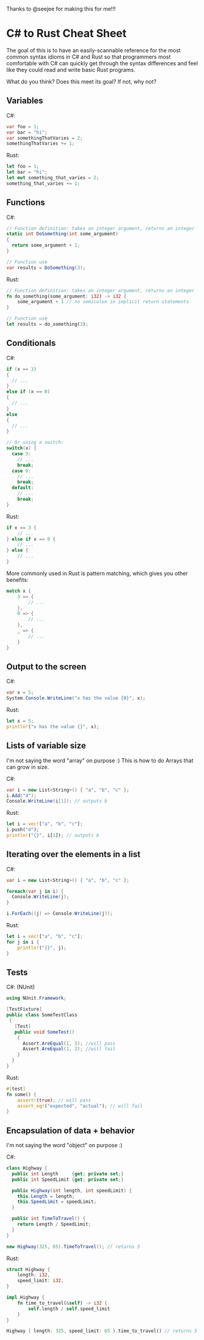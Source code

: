 Thanks to @seejee for making this for me!!!

# C# to Rust Cheat Sheet

The goal of this is to have an easily-scannable reference for the most common syntax idioms in C# and Rust so that programmers most comfortable with C# can quickly get through the syntax differences and feel like they could read and write basic Rust programs.

What do you think? Does this meet its goal? If not, why not?

## Variables

C#:

```csharp
var foo = 1;
var bar = "hi";
var somethingThatVaries = 2;
somethingThatVaries += 1;
```

Rust:

```rust
let foo = 1;
let bar = "hi";
let mut something_that_varies = 2;
something_that_varies += 1;
```

## Functions

C#:

```csharp
// Function definition: takes an integer argument, returns an integer
static int DoSomething(int some_argument)
{
  return some_argument + 1;
}

// Function use
var results = DoSomething(3);
```

Rust:

```rust
// Function definition: takes an integer argument, returns an integer
fn do_something(some_argument: i32) -> i32 {
    some_argument + 1 // no semicolon in implicit return statements
}

// Function use
let results = do_something(3);
```

## Conditionals

C#:

```csharp
if (x == 3)
{
  // ...
}
else if (x == 0)
{
  // ...
}
else
{
  // ...
}
```

```csharp
// Or using a switch:
switch(x) {
  case 3:
    // ...
    break;
  case 0:
    // ...
    break;
  default:
    // ...
    break;
}
```

Rust:

```rust
if x == 3 {
    // ...
} else if x == 0 {
    // ...
} else {
    // ...
}

```

More commonly used in Rust is pattern matching, which gives you other benefits:

```rust
match x {
    3 => {
        // ...
    },
    0 => {
        // ...
    },
    _ => {
        // ...
    }
}
```

## Output to the screen

C#:

```csharp
var x = 5;
System.Console.WriteLine("x has the value {0}", x);
```

Rust:

```rust
let x = 5;
println!("x has the value {}", x);
```

## Lists of variable size

I'm not saying the word "array" on purpose :) This is how to do Arrays that can grow in size.

C#:

```csharp
var i = new List<String>() { "a", "b", "c" };
i.Add("d");
Console.WriteLine(i[1]); // outputs b
```

Rust:

```rust
let i = vec!["a", "b", "c"];
i.push("d");
println!("{}", i[1]); // outputs b
```

## Iterating over the elements in a list

C#:

```csharp
var i = new List<String>() { "a", "b", "c" };

foreach(var j in i) {
  Console.WriteLine(j);
}

i.ForEach((j) => Console.WriteLine(j));
```

Rust:

```rust
let i = vec!["a", "b", "c"];
for j in i {
    println!("{}", j);
}
```

## Tests

C#: (NUnit)

```csharp
using NUnit.Framework;

[TestFixture]
public class SomeTestClass
 {
   [Test]
   public void SomeTest()
    {
      Assert.AreEqual(1, 1); //will pass
      Assert.AreEqual(1, 2); //will fail
    }
  }
}
```

Rust:

```rust
#[test]
fn some() {
    assert!(true); // will pass
    assert_eq!("expected", "actual"); // will fail
}
```

## Encapsulation of data + behavior

I'm not saying the word "object" on purpose :)

C#:

```csharp
class Highway {
  public int Length     {get; private set;}
  public int SpeedLimit {get; private set;}

  public Highway(int length, int speedLimit) {
    this.Length = length;
    this.SpeedLimit = speedLimit;
  }

  public int TimeToTravel() {
    return Length / SpeedLimit;
  }
}

new Highway(325, 65).TimeToTravel(); // returns 5
```

Rust:

```rust
struct Highway {
    length: i32,
    speed_limit: i32,
}

impl Highway {
    fn time_to_travel(&self) -> i32 {
        self.length / self.speed_limit
    }
}

Highway { length: 325, speed_limit: 65 }.time_to_travel() // returns 5
```
